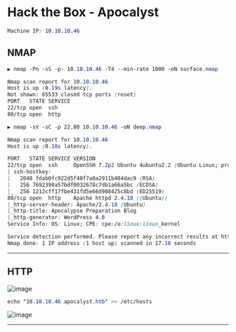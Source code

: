 # Hack the Box - Apocalyst

```CSS
Machine IP: 10.10.10.46
```

## NMAP
```CSS
▶ nmap -Pn -sS -p- 10.10.10.46 -T4 --min-rate 1000 -oN surface.nmap

Nmap scan report for 10.10.10.46
Host is up (0.19s latency).
Not shown: 65533 closed tcp ports (reset)
PORT   STATE SERVICE
22/tcp open  ssh
80/tcp open  http
```
```CSS
▶ nmap -sV -sC -p 22,80 10.10.10.46 -oN deep.nmap

Nmap scan report for 10.10.10.46
Host is up (0.18s latency).

PORT   STATE SERVICE VERSION
22/tcp open  ssh     OpenSSH 7.2p2 Ubuntu 4ubuntu2.2 (Ubuntu Linux; protocol 2.0)
| ssh-hostkey: 
|   2048 fdab0fc922d5f48f7a0a2911b404dac9 (RSA)
|   256 7692390a57bdf0032678c7db1a66a5bc (ECDSA)
|_  256 1212cff17fbe431fd5e66d908425c8bd (ED25519)
80/tcp open  http    Apache httpd 2.4.18 ((Ubuntu))
|_http-server-header: Apache/2.4.18 (Ubuntu)
|_http-title: Apocalypse Preparation Blog
|_http-generator: WordPress 4.8
Service Info: OS: Linux; CPE: cpe:/o:linux:linux_kernel

Service detection performed. Please report any incorrect results at https://nmap.org/submit/ .
Nmap done: 1 IP address (1 host up) scanned in 17.18 seconds
```

---

## HTTP
![image](https://user-images.githubusercontent.com/83878909/234799547-1b6562ae-e097-4a3a-9754-2e248dd220c4.png)

```CSS
echo "10.10.10.46 apocalyst.htb" >> /etc/hosts
```

![image](https://user-images.githubusercontent.com/83878909/234800289-380fc0b7-bc5b-4345-85f8-9bccb4587432.png)

---

